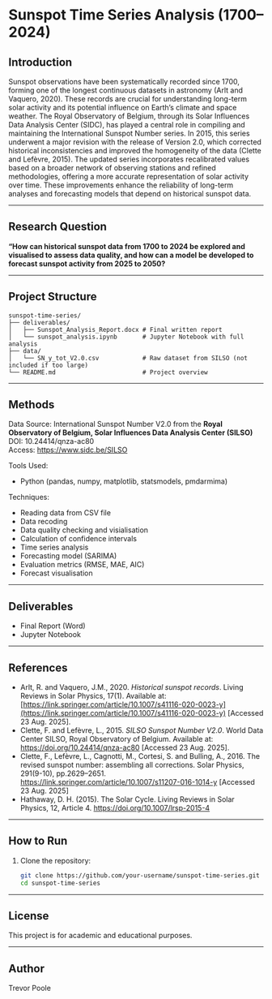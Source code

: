 # Sunspot Time Series Analysis (1700–2024)


## Introduction

Sunspot observations have been systematically recorded since 1700, forming one of the longest continuous datasets in astronomy (Arlt and Vaquero, 2020). These records are crucial for understanding long-term solar activity and its potential influence on Earth’s climate and space weather. The Royal Observatory of Belgium, through its Solar Influences Data Analysis Center (SIDC), has played a central role in compiling and maintaining the International Sunspot Number series. In 2015, this series underwent a major revision with the release of Version 2.0, which corrected historical inconsistencies and improved the homogeneity of the data (Clette and Lefèvre, 2015). The updated series incorporates recalibrated values based on a broader network of observing stations and refined methodologies, offering a more accurate representation of solar activity over time. These improvements enhance the reliability of long-term analyses and forecasting models that depend on historical sunspot data.

---

## Research Question

**“How can historical sunspot data from 1700 to 2024 be explored and visualised to assess data quality, and how can a model be developed to forecast sunspot activity from 2025 to 2050?**

---

## Project Structure

```
sunspot-time-series/
├── deliverables/
│   ├── Sunspot_Analysis_Report.docx # Final written report
│   └── sunspot_analysis.ipynb       # Jupyter Notebook with full analysis
├── data/
│   └── SN_y_tot_V2.0.csv            # Raw dataset from SILSO (not included if too large)
└── README.md                        # Project overview
```

---

## Methods
Data Source:
International Sunspot Number V2.0 from the **Royal Observatory of Belgium, Solar Influences Data Analysis Center (SILSO)**  
DOI: 10.24414/qnza-ac80  
Access: https://www.sidc.be/SILSO

Tools Used:
- Python (pandas, numpy, matplotlib, statsmodels, pmdarmima)

Techniques:
- Reading data from CSV file
- Data recoding
- Data quality checking and visialisation
- Calculation of confidence intervals
- Time series analysis
- Forecasting model (SARIMA)
- Evaluation metrics (RMSE, MAE, AIC)
- Forecast visualisation

---

## Deliverables

- Final Report (Word)
- Jupyter Notebook

---

## References
- Arlt, R. and Vaquero, J.M., 2020. *Historical sunspot records*. Living Reviews in Solar Physics, 17(1). Available at: [https://link.springer.com/article/10.1007/s41116-020-0023-y](https://link.springer.com/article/10.1007/s41116-020-0023-y) [Accessed 23 Aug. 2025].
- Clette, F. and Lefèvre, L., 2015. *SILSO Sunspot Number V2.0*. World Data Center SILSO, Royal Observatory of Belgium. Available at: https://doi.org/10.24414/qnza-ac80 [Accessed 23 Aug. 2025].
- Clette, F., Lefèvre, L., Cagnotti, M., Cortesi, S. and Bulling, A., 2016. The revised sunspot number: assembling all corrections. Solar Physics, 291(9-10), pp.2629–2651. https://link.springer.com/article/10.1007/s11207-016-1014-y [Accessed 23 Aug. 2025]
- Hathaway, D. H. (2015). The Solar Cycle. Living Reviews in Solar Physics, 12, Article 4. https://doi.org/10.1007/lrsp-2015-4

---

## How to Run

1. Clone the repository:
   ```bash
   git clone https://github.com/your-username/sunspot-time-series.git
   cd sunspot-time-series

---

## License
This project is for academic and educational purposes.

---

## Author
Trevor Poole
